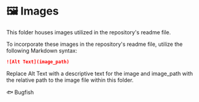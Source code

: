 # 🖼️ Images

This folder houses images utilized in the repository's readme file.

To incorporate these images in the repository's readme file, utilize the following Markdown syntax:

```markdown
![Alt Text](image_path)
```

Replace Alt Text with a descriptive text for the image and image_path with the relative path to the image file within this folder.

🐟 Bugfish